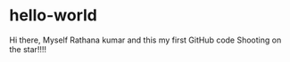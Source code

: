 # hello-world
Hi there,
Myself Rathana kumar and this my first GitHub code
Shooting on the star!!!!

